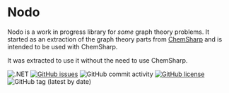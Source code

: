 # Nodo

Nodo is a work in progress library for _some_ graph theory problems. 
It started as an extraction of the graph theory parts from [ChemSharp](https://github.com/jenskrumsieck/chemsharp) and is intended to be used with ChemSharp.

It was extracted to use it without the need to use ChemSharp.

![.NET](https://github.com/JensKrumsieck/Nodo/workflows/.NET/badge.svg)
[![GitHub issues](https://img.shields.io/github/issues/JensKrumsieck/Nodo)](https://github.com/JensKrumsieck/Nodo/issues)
![GitHub commit activity](https://img.shields.io/github/commit-activity/y/JensKrumsieck/Nodo)
[![GitHub license](https://img.shields.io/github/license/JensKrumsieck/Nodo)](https://github.com/JensKrumsieck/Nodo/blob/master/LICENSE)
![GitHub tag (latest by date)](https://img.shields.io/github/v/tag/jenskrumsieck/nodo)
